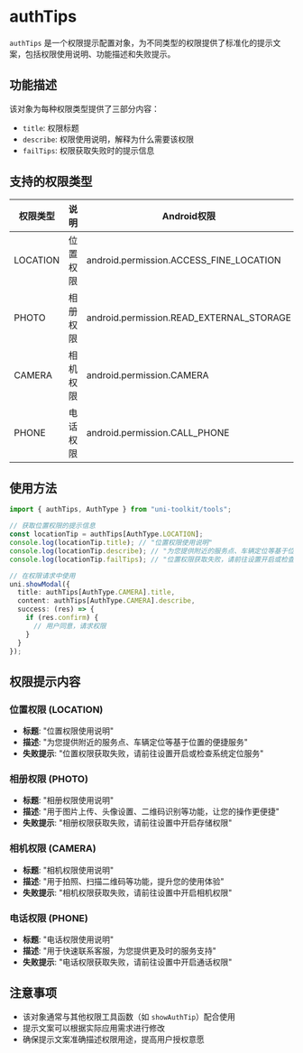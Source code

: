 # authTips

`authTips` 是一个权限提示配置对象，为不同类型的权限提供了标准化的提示文案，包括权限使用说明、功能描述和失败提示。

## 功能描述

该对象为每种权限类型提供了三部分内容：

- `title`: 权限标题
- `describe`: 权限使用说明，解释为什么需要该权限
- `failTips`: 权限获取失败时的提示信息

## 支持的权限类型

| 权限类型 | 说明     | Android权限                              |
| -------- | -------- | ---------------------------------------- |
| LOCATION | 位置权限 | android.permission.ACCESS_FINE_LOCATION  |
| PHOTO    | 相册权限 | android.permission.READ_EXTERNAL_STORAGE |
| CAMERA   | 相机权限 | android.permission.CAMERA                |
| PHONE    | 电话权限 | android.permission.CALL_PHONE            |

## 使用方法

```typescript
import { authTips, AuthType } from "uni-toolkit/tools";

// 获取位置权限的提示信息
const locationTip = authTips[AuthType.LOCATION];
console.log(locationTip.title); // "位置权限使用说明"
console.log(locationTip.describe); // "为您提供附近的服务点、车辆定位等基于位置的便捷服务"
console.log(locationTip.failTips); // "位置权限获取失败，请前往设置开启或检查系统定位服务"

// 在权限请求中使用
uni.showModal({
  title: authTips[AuthType.CAMERA].title,
  content: authTips[AuthType.CAMERA].describe,
  success: (res) => {
    if (res.confirm) {
      // 用户同意，请求权限
    }
  }
});
```

## 权限提示内容

### 位置权限 (LOCATION)

- **标题**: "位置权限使用说明"
- **描述**: "为您提供附近的服务点、车辆定位等基于位置的便捷服务"
- **失败提示**: "位置权限获取失败，请前往设置开启或检查系统定位服务"

### 相册权限 (PHOTO)

- **标题**: "相册权限使用说明"
- **描述**: "用于图片上传、头像设置、二维码识别等功能，让您的操作更便捷"
- **失败提示**: "相册权限获取失败，请前往设置中开启存储权限"

### 相机权限 (CAMERA)

- **标题**: "相机权限使用说明"
- **描述**: "用于拍照、扫描二维码等功能，提升您的使用体验"
- **失败提示**: "相机权限获取失败，请前往设置中开启相机权限"

### 电话权限 (PHONE)

- **标题**: "电话权限使用说明"
- **描述**: "用于快速联系客服，为您提供更及时的服务支持"
- **失败提示**: "电话权限获取失败，请前往设置中开启通话权限"

## 注意事项

- 该对象通常与其他权限工具函数（如 `showAuthTip`）配合使用
- 提示文案可以根据实际应用需求进行修改
- 确保提示文案准确描述权限用途，提高用户授权意愿
